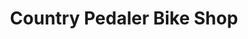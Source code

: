 ---
title: "Country Pedaler Bike Shop"
url: /castle-rock/country-pedaler-bike-shop/
shop: Fahrrad
---
